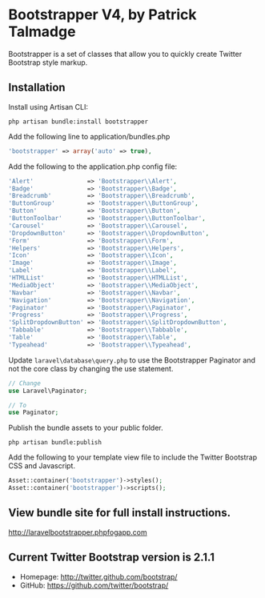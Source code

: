 # Bootstrapper V4, by Patrick Talmadge

Bootstrapper is a set of classes that allow you to quickly create Twitter Bootstrap style markup.

## Installation

Install using Artisan CLI:

```shell
php artisan bundle:install bootstrapper
```

Add the following line to application/bundles.php

```php
'bootstrapper' => array('auto' => true),
```

Add the following to the application.php config file:

```php
'Alert'               => 'Bootstrapper\\Alert',
'Badge'               => 'Bootstrapper\\Badge',
'Breadcrumb'          => 'Bootstrapper\\Breadcrumb',
'ButtonGroup'         => 'Bootstrapper\\ButtonGroup',
'Button'              => 'Bootstrapper\\Button',
'ButtonToolbar'       => 'Bootstrapper\\ButtonToolbar',
'Carousel'            => 'Bootstrapper\\Carousel',
'DropdownButton'      => 'Bootstrapper\\DropdownButton',
'Form'                => 'Bootstrapper\\Form',
'Helpers'             => 'Bootstrapper\\Helpers',
'Icon'                => 'Bootstrapper\\Icon',
'Image'               => 'Bootstrapper\\Image',
'Label'               => 'Bootstrapper\\Label',
'HTMLList'            => 'Bootstrapper\\HTMLList',
'MediaObject'         => 'Bootstrapper\\MediaObject',
'Navbar'              => 'Bootstrapper\\Navbar',
'Navigation'          => 'Bootstrapper\\Navigation',
'Paginator'           => 'Bootstrapper\\Paginator',
'Progress'            => 'Bootstrapper\\Progress',
'SplitDropdownButton' => 'Bootstrapper\\SplitDropdownButton',
'Tabbable'            => 'Bootstrapper\\Tabbable',
'Table'               => 'Bootstrapper\\Table',
'Typeahead'           => 'Bootstrapper\\Typeahead',
```

Update `laravel\database\query.php` to use the Bootstrapper Paginator and not the core class by changing the use statement.

```php
// Change
use Laravel\Paginator;

// To
use Paginator;
```

Publish the bundle assets to your public folder.

```shell
php artisan bundle:publish
```

Add the following to your template view file to include the Twitter Bootstrap CSS and Javascript.

```php
Asset::container('bootstrapper')->styles();
Asset::container('bootstrapper')->scripts();
```

## View bundle site for full install instructions.

http://laravelbootstrapper.phpfogapp.com

## Current Twitter Bootstrap version is 2.1.1

- Homepage:		http://twitter.github.com/bootstrap/
- GitHub:   	https://github.com/twitter/bootstrap/